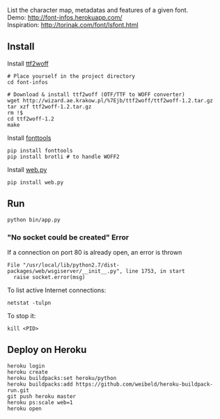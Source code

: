 
List the character map, metadatas and features of a given font.  
Demo: http://font-infos.herokuapp.com/  
Inspiration: http://torinak.com/font/lsfont.html

## Install

Install [ttf2woff](https://github.com/doio/ttf2woff)

    # Place yourself in the project directory
    cd font-infos

    # Download & install ttf2woff (OTF/TTF to WOFF converter)
    wget http://wizard.ae.krakow.pl/%7Ejb/ttf2woff/ttf2woff-1.2.tar.gz
    tar xzf ttf2woff-1.2.tar.gz
    rm !$
    cd ttf2woff-1.2
    make

Install [fonttools](https://github.com/fonttools/fonttools)

    pip install fonttools
    pip install brotli # to handle WOFF2

Install [web.py](https://github.com/webpy/webpy)

    pip install web.py

## Run

    python bin/app.py

### "No socket could be created" Error

If a connection on port 80 is already open, an error is thrown

    File "/usr/local/lib/python2.7/dist-packages/web/wsgiserver/__init__.py", line 1753, in start
      raise socket.error(msg)

To list active Internet connections:

    netstat -tulpn

To stop it:

    kill <PID>

## Deploy on Heroku

    heroku login
    heroku create
    heroku buildpacks:set heroku/python
    heroku buildpacks:add https://github.com/weibeld/heroku-buildpack-run.git
    git push heroku master
    heroku ps:scale web=1
    heroku open
